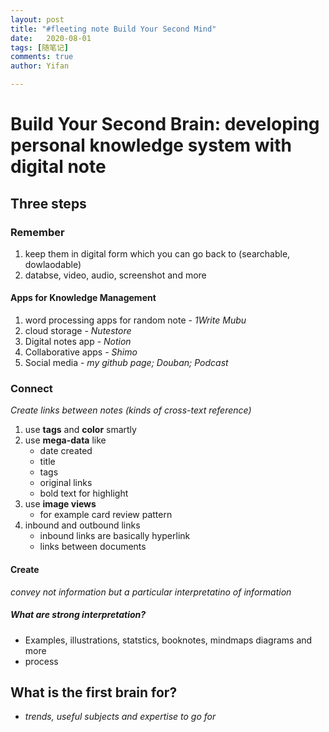 ```yaml
---
layout: post
title: "#fleeting note Build Your Second Mind"
date:   2020-08-01
tags: [随笔记]
comments: true
author: Yifan

---
```


# Build Your Second Brain: developing personal knowledge system with digital note

## Three steps 

### Remember 

1. keep them in digital form which you can go back to (searchable, dowlaodable)
2. databse, video, audio, screenshot and more 

#### Apps for Knowledge Management 

1. word processing apps for random note - *1Write* *Mubu*
2. cloud storage - *Nutestore*
3. Digital notes app - *Notion*
4. Collaborative apps - *Shimo*
5. Social media - *my github page; Douban; Podcast*

###  Connect

*Create links between notes (kinds of cross-text reference)*

1. use **tags** and **color** smartly 
2. use **mega-data** like
   - date created 
   - title
   - tags 
   - original links
   - bold text for highlight 
3. use **image views**
   - for example card review pattern 
4. inbound and outbound links 
   - inbound links are basically hyperlink 
   - links between documents 

#### Create

*convey not information but a particular interpretatino of information*

##### What are strong interpretation?

- Examples, illustrations, statstics, booknotes, mindmaps diagrams and more
- process
 

## What is the first brain for?

- *trends, useful subjects and expertise to go for*
